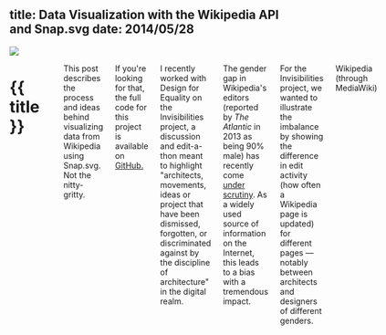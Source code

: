 title: Data Visualization with the Wikipedia API and Snap.svg
date: 2014/05/28
---

<div class="padded bg-white row">
    <img class="anim-fade lazy-load" src="## assets ##/2014/05/invisibles-banner.gif">
</div>

<div class="row container">
    <div class="two columns spacer"></div>
    <div class="eight columns normalize">
        <h1 class="bold">{{ title }}</h1>
        <p data-date="{{ date }}" class="caption"></p>
        <p>This post describes the process and ideas behind visualizing data from Wikipedia using Snap.svg. Not the nitty-gritty.</p>
        <p>If you're looking for that, the full code for this project is available on <a href="https://github.com/scottdonaldson/dfe/invisibles.js" class="ext" target="_blank">GitHub.</a></p>
        <p>I recently worked with Design for Equality on the Invisibilities project, a discussion and edit-a-thon meant to highlight "architects, movements, ideas or project that have been dismissed, forgotten, or discriminated against by the discipline of architecture" in the digital realm.</p>
        <p>The gender gap in Wikipedia's editors (reported by <em>The Atlantic</em> in 2013 as being 90% male) has recently come <a href="http://nymag.com/thecut/2014/02/closing-wikipedias-gender-gap-reluctantly.html" target="_blank">under</a> <a href="http://www.nytimes.com/2011/01/31/business/media/31link.html?_r=0" target="_blank">scrutiny</a>. As a widely used source of information on the Internet, this leads to a bias with a tremendous impact.</p>
        <p>For the Invisibilities project, we wanted to illustrate the imbalance by showing the difference in edit activity (how often a Wikipedia page is updated) for different pages &mdash; notably between architects and designers of different genders.</p>
        <p>Wikipedia (through MediaWiki)</p>
    </div>
</div>

